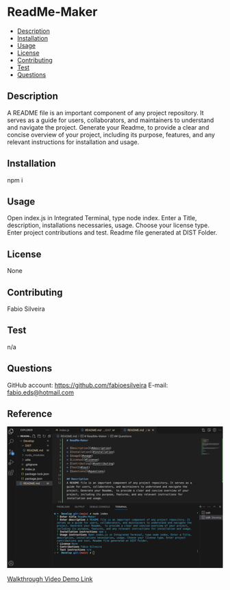 # ReadMe-Maker

* [Description](#description)
* [Installation](#installation)
* [Usage](#usage)
* [License](#license)
* [Contributing](#contributing)
* [Test](#test)
* [Questions](#questions)

## Description
A README file is an important component of any project repository. It serves as a guide for users, collaborators, and maintainers to understand and navigate the project. Generate your Readme,  to provide a clear and concise overview of your project, including its purpose, features, and any relevant instructions for installation and usage.

## Installation
npm i

## Usage
Open index.js in Integrated Terminal, type node index. Enter a Title, description, installations necessaries, usage. Choose your license type. Enter project contributions and test. Readme file generated at DIST Folder.

## License
None

## Contributing
Fabio Silveira

## Test
n/a

## Questions
GitHub account: https://github.com/fabioesilveira 
E-mail: fabio.eds@hotmail.com

## Reference

![Screenshot of Deployed Website](assets/images/VSCODE-Screenshot.png)

[Walkthrough Video Demo Link](https://drive.google.com/file/d/1KHpT590B7HT1eV_7LsW7DRDvrfgaj7Rb/view)

